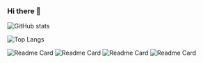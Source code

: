 ### Hi there 👋

![GitHub stats](https://github-readme-stats.vercel.app/api?username=LuciferLordKing&show_icons=true&langs_count=10&theme=jolly)

![Top Langs](https://github-readme-stats.vercel.app/api/top-langs/?username=LuciferLordKing&layout=compact&theme=algolia)

![Readme Card](https://github-readme-stats.vercel.app/api/pin/?username=LuciferLordKing&repo=instagram-image-downloader&theme=cobalt)
![Readme Card](https://github-readme-stats.vercel.app/api/pin/?username=LuciferLordKing&repo=simple-database-viewer&theme=cobalt)
![Readme Card](https://github-readme-stats.vercel.app/api/pin/?username=LuciferLordKing&repo=my-first-webpage&theme=cobalt)
![Readme Card](https://github-readme-stats.vercel.app/api/pin/?username=LuciferLordKing&repo=instagram-image-downloader&theme=cobalt)

<!--
**LuciferLordKing/LuciferLordKing** is a ✨ _special_ ✨ repository because its `README.md` (this file) appears on your GitHub profile.

Here are some ideas to get you started:

- 🔭 I’m currently working on ...
- 🌱 I’m currently learning ...
- 👯 I’m looking to collaborate on ...
- 🤔 I’m looking for help with ...
- 💬 Ask me about ...
- 📫 How to reach me: ...
- 😄 Pronouns: ...
- ⚡ Fun fact: ...
-->

